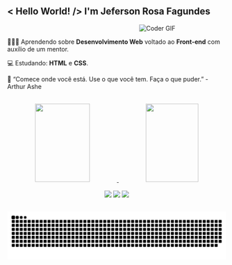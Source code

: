## < Hello World! /> I'm Jeferson Rosa Fagundes

  <img align="right" src="https://i.pinimg.com/originals/e4/26/70/e426702edf874b181aced1e2fa5c6cde.gif" alt="Coder GIF" width="200"><br>

  <div align="left">
    <p align="left">👨🏽‍🎓 Aprendendo sobre <b>Desenvolvimento Web</b> voltado ao <b>Front-end</b> com auxílio de um mentor.</p>
    <p>💻 Estudando: <b>HTML</b> e <b>CSS</b>.</p>
    <p>🥇 “Comece onde você está. Use o que você tem. Faça o que puder.” - Arthur Ashe</p>
  </div><br>

<div align="center">
  <a href="https://github.com/jefersonfagundes">
  <img width="50%" height="180em" src="https://github-readme-stats.vercel.app/api?username=jefersonfagundes&show_icons=true&title_color=61dafb&icon_color=61dafb&text_color=ffffff&bg_color=20232a&include_all_commits=true&count_private=true"/>
  <img width="49%" height="180em" src="https://github-readme-stats.vercel.app/api/top-langs/?username=jefersonfagundes&layout=compact&langs_count=7&title_color=61dafb&icon_color=61dafb&text_color=ffffff&bg_color=20232a"/>
</div><br>
  
<div align="center">
  <a href="https://api.whatsapp.com/send?phone=5548988348705"><img src="https://img.shields.io/badge/WhatsApp-20232a?style=for-the-badge&logo=whatsapp&logoColor=61dafb" target="_blank"></a>
  <a href="mailto:jefersonfagundess@gmail.com"><img src="https://img.shields.io/badge/Gmail-20232a?style=for-the-badge&logo=gmail&logoColor=61dafb" target="_blank"></a>
  <a href="https://www.instagram.com/jefagundess/" target="_blank"><img src="https://img.shields.io/badge/-Instagram-20232a?style=for-the-badge&logo=instagram&logoColor=61dafb" target="_blank"></a>
</div>
  
  ##
  
  ![Snake animation](https://github.com/jefersonfagundes/jefersonfagundes/blob/output/github-contribution-grid-snake.svg)
